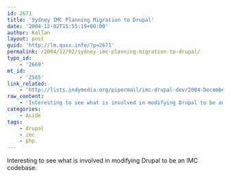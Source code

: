 ```yaml
---
id: 2671
title: 'Sydney IMC Planning Migration to Drupal'
date: '2004-12-02T15:55:19+00:00'
author: Kellan
layout: post
guid: 'http://lm.quxx.info/?p=2671'
permalink: /2004/12/02/sydney-imc-planning-migration-to-drupal/
typo_id:
    - '2669'
mt_id:
    - '2585'
link_related:
    - 'http://lists.indymedia.org/pipermail/imc-drupal-dev/2004-December/1202-bg.html'
raw_content:
    - 'Interesting to see what is involved in modifying Drupal to be an IMC codebase.'
categories:
    - Aside
tags:
    - drupal
    - imc
    - php
---
```


Interesting to see what is involved in modifying Drupal to be an IMC codebase.